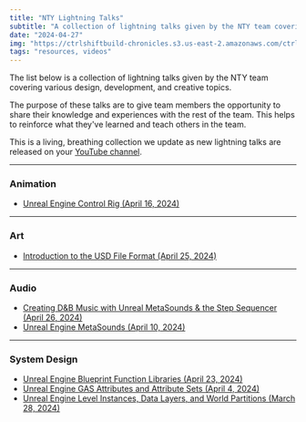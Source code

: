 ```yaml
---
title: "NTY Lightning Talks"
subtitle: "A collection of lightning talks given by the NTY team covering various aspects of the design, development, and creative work we touch."
date: "2024-04-27"
img: "https://ctrlshiftbuild-chronicles.s3.us-east-2.amazonaws.com/ctrl-shift-build-home-image.png"
tags: "resources, videos"
---
```


The list below is a collection of lightning talks given by the NTY team covering various design, development, and creative topics.

The purpose of these talks are to give team members the opportunity to share their knowledge and experiences with the rest of the team. This helps to reinforce what they've learned and teach others in the team.

This is a living, breathing collection we update as new lightning talks are released on your [YouTube channel](https://www.youtube.com/@nty.studio/videos).

---

### Animation

- [Unreal Engine Control Rig (April 16, 2024)](https://www.youtube.com/watch?v=eNEiFCXHc6E)

---

### Art

- [Introduction to the USD File Format (April 25, 2024)](https://youtu.be/7a5J0502sAk) 

---

### Audio

- [Creating D&B Music with Unreal MetaSounds & the Step Sequencer (April 26, 2024)](https://youtu.be/KDKVH_OQwRo)
- [Unreal Engine MetaSounds (April 10, 2024)](https://www.youtube.com/watch?v=Sc4h5_Vt-7A)

---

### System Design

- [Unreal Engine Blueprint Function Libraries (April 23, 2024)](https://www.youtube.com/watch?v=KaQM67Rxcdc)
- [Unreal Engine GAS Attributes and Attribute Sets (April 4, 2024)](https://www.youtube.com/watch?v=qkqcGrMhzO4)
- [Unreal Engine Level Instances, Data Layers, and World Partitions (March 28, 2024)](https://www.youtube.com/watch?v=8SjIomN8le4)